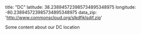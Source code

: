 title: "DC"
latitude: 38.238945723985734895348975
longitude: -80.238945723985734895348975
data_zip: 'http://www.commonscloud.org/slkdfjklsdjf.zip'

Some content about our DC location